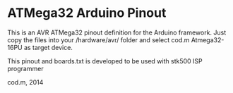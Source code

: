 # ATMega32 Arduino Pinout

This is an AVR ATMega32 pinout definition for the Arduino framework.
Just copy the files into your <arduino>/hardware/avr/ folder and select
cod.m Atmega32-16PU as target device.

This pinout and boards.txt is developed to be used with stk500 ISP programmer


cod.m, 2014
